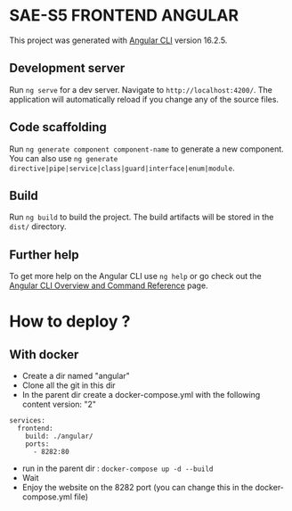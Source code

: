 # SAE-S5 FRONTEND ANGULAR

This project was generated with [Angular CLI](https://github.com/angular/angular-cli) version 16.2.5.

## Development server

Run `ng serve` for a dev server. Navigate to `http://localhost:4200/`. The application will automatically reload if you change any of the source files.

## Code scaffolding

Run `ng generate component component-name` to generate a new component. You can also use `ng generate directive|pipe|service|class|guard|interface|enum|module`.

## Build

Run `ng build` to build the project. The build artifacts will be stored in the `dist/` directory.

## Further help

To get more help on the Angular CLI use `ng help` or go check out the [Angular CLI Overview and Command Reference](https://angular.io/cli) page.

# How to deploy ?

## With docker

- Create a dir named "angular"
- Clone all the git in this dir
- In the parent dir create a docker-compose.yml with the following content
version: "2"
```
services:
  frontend:
    build: ./angular/
    ports:
      - 8282:80
```
- run in the parent dir : `docker-compose up -d --build`
- Wait
- Enjoy the website on the 8282 port (you can change this in the docker-compose.yml file)
